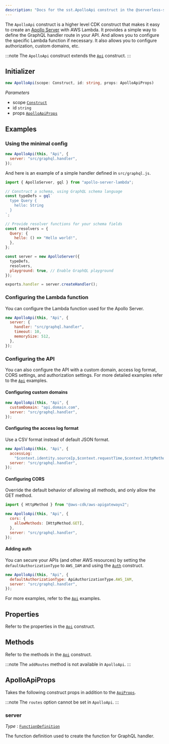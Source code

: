 ```yaml
---
description: "Docs for the sst.ApolloApi construct in the @serverless-stack/resources package"
---
```


The `ApolloApi` construct is a higher level CDK construct that makes it easy to create an [Apollo Server](https://www.apollographql.com/docs/apollo-server/) with AWS Lambda. It provides a simple way to define the GraphQL handler route in your API. And allows you to configure the specific Lambda function if necessary. It also allows you to configure authorization, custom domains, etc.

:::note
The `ApolloApi` construct extends the [`Api`](Api.md) construct.
:::

## Initializer

```ts
new ApolloApi(scope: Construct, id: string, props: ApolloApiProps)
```

_Parameters_

- scope [`Construct`](https://docs.aws.amazon.com/cdk/api/latest/docs/constructs.Construct.html)
- id `string`
- props [`ApolloApiProps`](#apolloapiprops)

## Examples

### Using the minimal config

```js
new ApolloApi(this, "Api", {
  server: "src/graphql.handler",
});
```

And here is an example of a simple handler defined in `src/graphql.js`.

```js
import { ApolloServer, gql } from "apollo-server-lambda";

// Construct a schema, using GraphQL schema language
const typeDefs = gql`
  type Query {
    hello: String
  }
`;

// Provide resolver functions for your schema fields
const resolvers = {
  Query: {
    hello: () => "Hello world!",
  },
};

const server = new ApolloServer({
  typeDefs,
  resolvers,
  playground: true, // Enable GraphQL playground
});

exports.handler = server.createHandler();
```

### Configuring the Lambda function

You can configure the Lambda function used for the Apollo Server.

```js
new ApolloApi(this, "Api", {
  server: {
    handler: "src/graphql.handler",
    timeout: 10,
    memorySize: 512,
  },
});
```

### Configuring the API

You can also configure the API with a custom domain, access log format, CORS settings, and authorization settings. For more detailed examples refer to the [`Api`](Api#examples) examples.

#### Configuring custom domains

```js {2}
new ApolloApi(this, "Api", {
  customDomain: "api.domain.com",
  server: "src/graphql.handler",
});
```

#### Configuring the access log format

Use a CSV format instead of default JSON format.

```js {2-3}
new ApolloApi(this, "Api", {
  accessLog:
    "$context.identity.sourceIp,$context.requestTime,$context.httpMethod,$context.routeKey,$context.protocol,$context.status,$context.responseLength,$context.requestId",
  server: "src/graphql.handler",
});
```

#### Configuring CORS

Override the default behavior of allowing all methods, and only allow the GET method.

```js {4-6}
import { HttpMethod } from "@aws-cdk/aws-apigatewayv2";

new ApolloApi(this, "Api", {
  cors: {
    allowMethods: [HttpMethod.GET],
  },
  server: "src/graphql.handler",
});
```

#### Adding auth

You can secure your APIs (and other AWS resources) by setting the `defaultAuthorizationType` to `AWS_IAM` and using the [`Auth`](Auth.md) construct.

```js {2}
new ApolloApi(this, "Api", {
  defaultAuthorizationType: ApiAuthorizationType.AWS_IAM,
  server: "src/graphql.handler",
});
```

For more examples, refer to the [`Api`](Api.md#examples) examples.

## Properties

Refer to the properties in the [`Api`](Api#properties) construct.

## Methods

Refer to the methods in the [`Api`](Api#methods) construct.

:::note
The `addRoutes` method is not available in `ApolloApi`.
:::

## ApolloApiProps

Takes the following construct props in addition to the [`ApiProps`](Api.md#apiprops).

:::note
The `routes` option cannot be set in `ApolloApi`.
:::

### server

_Type_ : [`FunctionDefinition`](Function.md#functiondefinition)

The function definition used to create the function for GraphQL handler.
